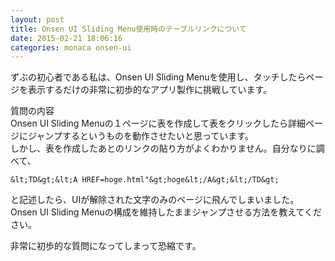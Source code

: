 ```yaml
---
layout: post
title: Onsen UI Sliding Menu使用時のテーブルリンクについて
date: 2015-02-21 18:06:16
categories: monaca onsen-ui
---
```

<p>ずぶの初心者である私は、Onsen UI Sliding Menuを使用し、タッチしたらページを表示するだけの非常に初歩的なアプリ製作に挑戦しています。</p>

<p>質問の内容<br>
Onsen UI Sliding Menuの１ページに表を作成して表をクリックしたら詳細ページにジャンプするというものを動作させたいと思っています。<br>
しかし、表を作成したあとのリンクの貼り方がよくわかりません。自分なりに調べて、</p>

```
&lt;TD&gt;&lt;A HREF=hoge.html"&gt;hoge&lt;/A&gt;&lt;/TD&gt;
```

<p>と記述したら、UIが解除された文字のみのページに飛んでしまいました。<br>
Onsen UI Sliding Menuの構成を維持したままジャンプさせる方法を教えてください。</p>

<p>非常に初歩的な質問になってしまって恐縮です。</p>
